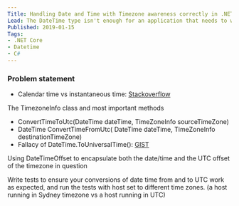 ```yaml
---
Title: Handling Date and Time with Timezone awareness correctly in .NET
Lead: The DateTime type isn't enough for an application that needs to work with different timezones. You want a consistent way of handling date/time on the server and on the client.
Published: 2019-01-15
Tags: 
- .NET Core
- Datetime
- C#
---
```


### Problem statement
- Calendar time vs instantaneous time: [Stackoverflow](https://stackoverflow.com/a/14268167)

The TimezoneInfo class and most important methods
- ConvertTimeToUtc(DateTime dateTime, TimeZoneInfo sourceTimeZone)
- DateTime ConvertTimeFromUtc(
      DateTime dateTime,
      TimeZoneInfo destinationTimeZone)
- Fallacy of DateTime.ToUniversalTime(): [GIST](https://gist.github.com/mishrsud/d2189edc39ec73e4094566597070fc66)

Using DateTimeOffset to encapsulate both the date/time and the UTC offset of the timezone in question

Write tests to ensure your conversions of date time from and to UTC work as expected, and run the tests with host set to different time zones. (a host running in Sydney timezone vs a host running in UTC)